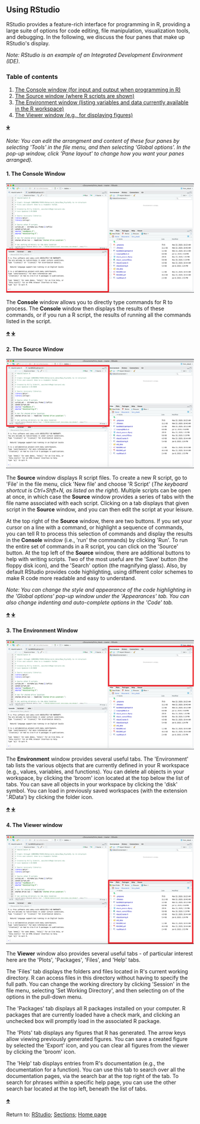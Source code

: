 ## Using RStudio

RStudio provides a feature-rich interface for programming in R, providing a large suite of options for code editing, file manipulation, visualization tools, and debugging. In the following, we discuss the four panes that make up RStudio's display.

*Note: RStudio is an example of an Integrated Development Environment (IDE)*.

<a name="TOC"></a>
### Table of contents
1. <a href="#S01">The Console window (for input and output when programming in R)</a>
2. <a href="#S02">The Source window (where R scripts are shown)</a>
3. <a href="#S03">The Environment window (listing variables and data currently available in the R workspace)</a>
4. <a href="#S04">The Viewer window (e.g., for displaying figures)</a>

<a href="#END">&#129147;</a>

*Note: You can edit the arrangment and content of these four panes by selecting 'Tools' in the file menu, and then selecting 'Global options'. In the pop-up window, click 'Pane layout' to change how you want your panes arranged).*

<a name="S01"></a>
#### 1. The Console Window

![Console Window](I0004_RStudio_console_highlighted.png)

The __Console__ window allows you to directly type commands for R to process. The __Console__ window then displays the results of these commands, or if you run a R script, the results of running all the commands listed in the script.

<a href="#TOC">&#129145;</a> <a href="#END">&#129147;</a>

<a name="S02"></a>
#### 2. The Source Window

![Source Window](I0005_RStudio_source_highlighted.png)

The __Source__ window displays R script files. To create a new R script, go to 'File' in the file menu, click 'New file' and choose 'R Script' (*The keyboard shortcut is Ctrl+Shft+N, as listed on the right*). Multiple scripts can be open at once, in which case the __Source__ window provides a series of tabs with the file name associated with each script. Clicking on a tab displays that given script in the __Source__ window, and you can then edit the script at your leisure.

At the top right of the __Source__ window, there are two buttons. If you set your cursor on a line with a command, or highlight a sequence of commands, you can tell R to process this selection of commands and display the results in the __Console__ window (i.e., 'run' the commands) by clicking 'Run'. To run the entire set of commands in a R script, you can click on the 'Source' button. At the top left of the __Source__ window, there are additional buttons to help with writing scripts. Two of the most useful are the 'Save' button (the floppy disk icon), and the 'Search' option (the magnifying glass). Also, by default RStudio provides code highlighting, using different color schemes to make R code more readable and easy to understand.

*Note: You can change the style and appearance of the code highlighting in the 'Global options' pop-up window under the 'Appearances' tab. You can also change indenting and auto-complete options in the 'Code' tab.*

<a href="#TOC">&#129145;</a> <a href="#END">&#129147;</a>

<a name="S03"></a>
#### 3. The Environment Window

![Environment Window](I0006_RStudio_environment_highlighted.png)

The __Environment__ window provides several useful tabs. The 'Environment' tab lists the various objects that are currently defined in your R workspace (e.g., values, variables, and functions). You can delete all objects in your workspace, by clicking the 'broom' icon located at the top below the list of tabs. You can save all objects in your workspace by clicking the 'disk' symbol. You can load in previously saved workspaces (with the extension '.RData') by clicking the folder icon.

<a href="#TOC">&#129145;</a> <a href="#END">&#129147;</a>

<a name="S04"></a>
#### 4. The Viewer window

![Viewer Window](I0007_RStudio_viewer_highlighted.png)

The __Viewer__ window also provides several useful tabs - of particular interest here are the 'Plots', 'Packages', 'Files', and 'Help' tabs.

The 'Files' tab displays the folders and files located in R's current working directory. R can access files in this directory without having to specify the full path. You can change the working directory by clicking 'Session' in the file menu, selecting 'Set Working Directory', and then selecting on of the options in the pull-down menu.

The 'Packages' tab displays all R packages installed on your computer. R packages that are currently loaded have a check mark, and clicking an unchecked box will promptly load in the associated R package.

The 'Plots' tab displays any figures that R has generated. The arrow keys allow viewing previously generated figures. You can save a created figure by selected the 'Export' icon, and you can clear all figures from the viewer by clicking the 'broom' icon.

The 'Help' tab displays entries from R's documentation (e.g., the documentation for a function). You can use this tab to search over all the documentation pages, via the search bar at the top right of the tab. To search for phrases within a specific help page, you can use the other search bar located at the top left, beneath the list of tabs.

<a href="#TOC">&#129145;</a>

<a name="END"></a>
Return to:
[RStudio](C02_P000_RStudio.md);
[Sections](C00_P002_Chapters.md);
[Home page](https://rettopnivek.github.io/R_training/)
